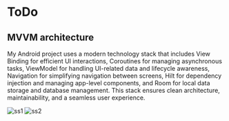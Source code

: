 # ToDo
## MVVM architecture

My Android project uses a modern technology stack that includes View Binding for efficient UI interactions, Coroutines for managing asynchronous tasks, ViewModel for handling UI-related data and lifecycle awareness, Navigation for simplifying navigation between screens, Hilt for dependency injection and managing app-level components, and Room for local data storage and database management. This stack ensures clean architecture, maintainability, and a seamless user experience.

![ss1](https://github.com/cugo15/ToDo/assets/70814057/c6c20e8b-b1f1-479f-b40b-98079785c7ec)
![ss2](https://github.com/cugo15/ToDo/assets/70814057/6d53a9f5-98fb-4d8c-8818-5c1a566c5150)
